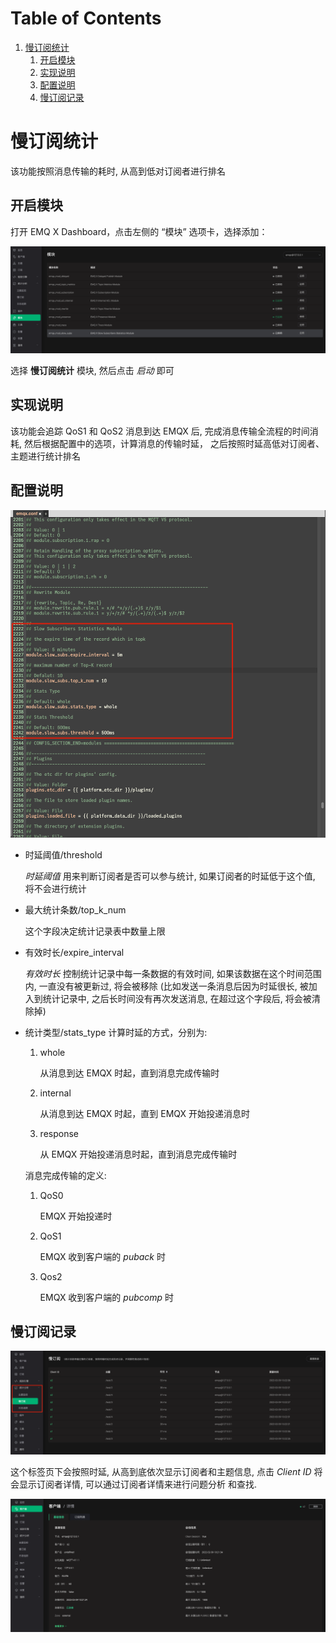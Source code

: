 
# Table of Contents

1.  [慢订阅统计](#org0a58d32)
    1.  [开启模块](#org7939dfc)
    2.  [实现说明](#org417d240)
    3.  [配置说明](#orgf0feb6e)
    4.  [慢订阅记录](#orga6267c1)


<a id="org0a58d32"></a>

# 慢订阅统计

该功能按照消息传输的耗时, 从高到低对订阅者进行排名


<a id="org7939dfc"></a>

## 开启模块

打开 EMQ X Dashboard，点击左侧的 “模块” 选项卡，选择添加：

![image](./assets/slow_subscribers_statistics_1.png)

选择 ****慢订阅统计**** 模块, 然后点击 *启动* 即可


<a id="org417d240"></a>

## 实现说明

该功能会追踪 QoS1 和 QoS2 消息到达 EMQX 后, 完成消息传输全流程的时间消耗, 然后根据配置中的选项，计算消息的传输时延，
之后按照时延高低对订阅者、主题进行统计排名


<a id="orgf0feb6e"></a>

## 配置说明

![image](./assets/slow_subscribers_statistics_2.png)

-   时延阈值/threshold

    *时延阈值* 用来判断订阅者是否可以参与统计, 如果订阅者的时延低于这个值, 将不会进行统计

-   最大统计条数/top\_k\_num

    这个字段决定统计记录表中数量上限

-   有效时长/expire\_interval

    *有效时长* 控制统计记录中每一条数据的有效时间, 如果该数据在这个时间范围内, 一直没有被更新过, 将会被移除
    (比如发送一条消息后因为时延很长, 被加入到统计记录中, 之后长时间没有再次发送消息, 在超过这个字段后, 将会被清除掉)

-   统计类型/stats\_type
    计算时延的方式，分别为:

    1.  whole

        从消息到达 EMQX 时起，直到消息完成传输时

    2.  internal

        从消息到达 EMQX 时起，直到 EMQX 开始投递消息时

    3.  response

        从 EMQX 开始投递消息时起，直到消息完成传输时

    消息完成传输的定义:

    1.  QoS0

        EMQX 开始投递时

    2.  QoS1

        EMQX 收到客户端的 *puback* 时

    3.  Qos2

        EMQX 收到客户端的 *pubcomp* 时


<a id="orga6267c1"></a>

## 慢订阅记录

![image](./assets/slow_subscribers_statistics_3.png)

这个标签页下会按照时延, 从高到底依次显示订阅者和主题信息, 点击 *Client ID* 将会显示订阅者详情, 可以通过订阅者详情来进行问题分析
和查找.

![image](./assets/slow_subscribers_statistics_4.png)
